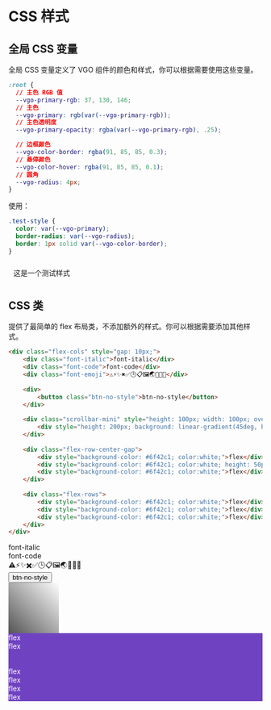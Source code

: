 # CSS 样式

## 全局 CSS 变量

全局 CSS 变量定义了 VGO 组件的颜色和样式，你可以根据需要使用这些变量。

```css
:root {
  // 主色 RGB 值
  --vgo-primary-rgb: 37, 130, 146;
  // 主色
  --vgo-primary: rgb(var(--vgo-primary-rgb));
  // 主色透明度
  --vgo-primary-opacity: rgba(var(--vgo-primary-rgb), .25);

  // 边框颜色
  --vgo-color-border: rgba(91, 85, 85, 0.3);
  // 悬停颜色
  --vgo-color-hover: rgba(91, 85, 85, 0.1);
  // 圆角
  --vgo-radius: 4px;
}
```

使用：

```css
.test-style {
  color: var(--vgo-primary);
  border-radius: var(--vgo-radius);
  border: 1px solid var(--vgo-color-border);
}
```

<style >
.test-style {
  color: var(--vgo-primary);
  border-radius: var(--vgo-radius);
  border: 2px solid var(--vgo-color-border);
  padding: 10px;
  display: inline-block;
}
</style>
<div class="test-style">
  这是一个测试样式
</div>


## CSS 类

提供了最简单的 flex 布局类，不添加额外的样式。你可以根据需要添加其他样式。

```html
<div class="flex-cols" style="gap: 10px;">
    <div class="font-italic">font-italic</div>
    <div class="font-code">font-code</div>
    <div class="font-emoji">⚠️⚡✨✖️✅🕒📋🖼️🌏📂🛑❌</div>
        
    <div>
        <button class="btn-no-style">btn-no-style</button>
    </div>
    
    <div class="scrollbar-mini" style="height: 100px; width: 100px; overflow: auto">
        <div style="height: 200px; background: linear-gradient(45deg, black, transparent)"></div>
    </div>
      
    <div class="flex-row-center-gap">
        <div style="background-color: #6f42c1; color:white;">flex</div>
        <div style="background-color: #6f42c1; color:white; height: 50px;">flex</div>
        <div style="background-color: #6f42c1; color:white;">flex</div>
    </div>
      
    <div class="flex-rows">
        <div style="background-color: #6f42c1; color:white;">flex</div>
        <div style="background-color: #6f42c1; color:white;">flex</div>
        <div style="background-color: #6f42c1; color:white;">flex</div>
    </div>
</div>
```

<div class="flex-cols" style="gap: 10px;">
<div class="font-italic">font-italic</div>
<div class="font-code">font-code</div>
<div class="font-emoji">⚠️⚡✨✖️✅🕒📋🖼️🌏📂🛑❌</div>
    
<div>
<button class="btn-no-style">btn-no-style</button>
</div>

<div class="scrollbar-mini" style="height: 100px; width: 100px; overflow: auto">
<div style="height: 200px; background: linear-gradient(45deg, black, transparent)"></div>
</div>
<div class="flex-row-center-gap">
    <div style="background-color: #6f42c1; color:white;">flex</div>
    <div style="background-color: #6f42c1; color:white; height: 50px;">flex</div>
    <div style="background-color: #6f42c1; color:white;">flex</div>
</div>
<div class="flex-rows">
    <div style="background-color: #6f42c1; color:white;">flex</div>
    <div style="background-color: #6f42c1; color:white;">flex</div>
    <div style="background-color: #6f42c1; color:white;">flex</div>
</div>
</div>